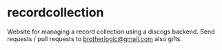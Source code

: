 # recordcollection

Website for managing a record collection using a discogs backend. Send requests / pull requests to brotherlogic@gmail.com also gifts.